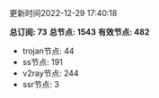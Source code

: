 更新时间2022-12-29 17:40:18

**总订阅: 73**
**总节点: 1543**
**有效节点: 482**
- trojan节点: 44
- ss节点: 191
- v2ray节点: 244
- ssr节点: 3

